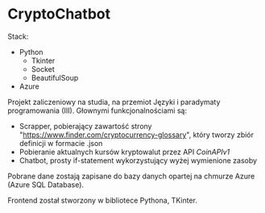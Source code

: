 # CryptoChatbot

Stack:
- Python
  - Tkinter 
  - Socket
  - BeautifulSoup
- Azure


Projekt zaliczeniowy na studia, na przemiot Języki i paradymaty programowania (III). Głownymi funkcjonalnościami są:
  - Scrapper, pobierający zawartość strony "https://www.finder.com/cryptocurrency-glossary", który tworzy zbiór definicji w formacie .json
  - Pobieranie aktualnych kursów kryptowalut przez API *CoinAPIv1*
  - Chatbot, prosty if-statement wykorzystujący wyżej wymienione zasoby

Pobrane dane zostają zapisane do bazy danych opartej na chmurze Azure (Azure SQL Database).

Frontend został stworzony w bibliotece Pythona, TKinter.
